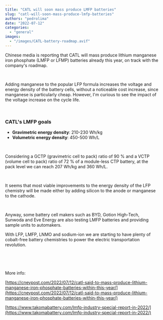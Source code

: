 ```yaml
---
title: "CATL will soon mass produce LMFP batteries"
slug: "catl-will-soon-mass-produce-lmfp-batteries"
authors: "pedrolima"
date: "2022-07-12"
categories: 
  - "general"
images: 
  - "/images/CATL-battery-roadmap.avif"
---
```


Chinese media is reporting that CATL will mass produce lithium manganese iron phosphate (LMFP or LFMP) batteries already this year, on track with the company's roadmap.

 

Adding manganese to the popular LFP formula increases the voltage and energy density of the battery cells, without a noticeable cost increase, since manganese is particularly cheap. However, I'm curious to see the impact of the voltage increase on the cycle life.

 

### CATL's LMFP goals

- **Gravimetric energy density**: 210-230 Wh/kg
- **Volumetric energy density**: 450-500 Wh/L

 

Considering a GCTP (gravimetric cell to pack) ratio of 90 % and a VCTP (volume cell to pack) ratio of 72 % of a module-less CTP battery, at the pack level we can reach 207 Wh/kg and 360 Wh/L.

 

It seems that most viable improvements to the energy density of the LFP chemistry will be made either by adding silicon to the anode or manganese to the cathode.

 

Anyway, some battery cell makers such as BYD, Gotion High-Tech, Sunwoda and Eve Energy are also testing LMFP batteries and providing sample units to automakers.

With LFP, LMFP, LNMO and sodium-ion we are starting to have plenty of cobalt-free battery chemistries to power the electric transportation revolution.

 

 

More info:

[https://cnevpost.com/2022/07/12/catl-said-to-mass-produce-lithium-manganese-iron-phosphate-batteries-within-this-year/](https://cnevpost.com/2022/07/12/catl-said-to-mass-produce-lithium-manganese-iron-phosphate-batteries-within-this-year/)

[https://www.takomabattery.com/lmfp-industry-special-report-in-2022/](https://www.takomabattery.com/lmfp-industry-special-report-in-2022/)
